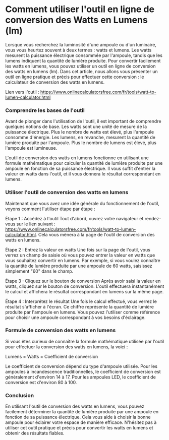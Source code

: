 Comment utiliser l'outil en ligne de conversion des Watts en Lumens (lm)
========================================================================

Lorsque vous recherchez la luminosité d'une ampoule ou d'un luminaire, vous vous heurtez souvent à deux termes : watts et lumens. Les watts mesurent la puissance électrique consommée par l'ampoule, tandis que les lumens indiquent la quantité de lumière produite. Pour convertir facilement les watts en lumens, vous pouvez utiliser un outil en ligne de conversion des watts en lumens (lm). Dans cet article, nous allons vous présenter un outil en ligne pratique et précis pour effectuer cette conversion : le calculateur de conversion des watts en lumens.

Lien vers l'outil : <https://www.onlinecalculatorsfree.com/fr/tools/watt-to-lumen-calculator.html>

### Comprendre les bases de l'outil

Avant de plonger dans l'utilisation de l'outil, il est important de comprendre quelques notions de base. Les watts sont une unité de mesure de la puissance électrique. Plus le nombre de watts est élevé, plus l'ampoule consomme d'énergie. Les lumens, en revanche, mesurent la quantité de lumière produite par l'ampoule. Plus le nombre de lumens est élevé, plus l'ampoule est lumineuse.

L'outil de conversion des watts en lumens fonctionne en utilisant une formule mathématique pour calculer la quantité de lumière produite par une ampoule en fonction de sa puissance électrique. Il vous suffit d'entrer la valeur en watts dans l'outil, et il vous donnera le résultat correspondant en lumens.

### Utiliser l'outil de conversion des watts en lumens

Maintenant que vous avez une idée générale du fonctionnement de l'outil, voyons comment l'utiliser étape par étape :

Étape 1 : Accédez à l'outil Tout d'abord, ouvrez votre navigateur et rendez-vous sur le lien suivant : <https://www.onlinecalculatorsfree.com/fr/tools/watt-to-lumen-calculator.html>. Cela vous mènera à la page de l'outil de conversion des watts en lumens.

Étape 2 : Entrez la valeur en watts Une fois sur la page de l'outil, vous verrez un champ de saisie où vous pouvez entrer la valeur en watts que vous souhaitez convertir en lumens. Par exemple, si vous voulez connaître la quantité de lumière produite par une ampoule de 60 watts, saisissez simplement "60" dans le champ.

Étape 3 : Cliquez sur le bouton de conversion Après avoir saisi la valeur en watts, cliquez sur le bouton de conversion. L'outil effectuera instantanément le calcul et affichera le résultat correspondant en lumens sur la même page.

Étape 4 : Interprétez le résultat Une fois le calcul effectué, vous verrez le résultat s'afficher à l'écran. Ce chiffre représente la quantité de lumière produite par l'ampoule en lumens. Vous pouvez l'utiliser comme référence pour choisir une ampoule correspondant à vos besoins d'éclairage.

### Formule de conversion des watts en lumens

Si vous êtes curieux de connaître la formule mathématique utilisée par l'outil pour effectuer la conversion des watts en lumens, la voici :

Lumens = Watts × Coefficient de conversion

Le coefficient de conversion dépend du type d'ampoule utilisée. Pour les ampoules à incandescence traditionnelles, le coefficient de conversion est généralement d'environ 14 à 17. Pour les ampoules LED, le coefficient de conversion est d'environ 80 à 100.

### Conclusion

En utilisant l'outil de conversion des watts en lumens, vous pouvez facilement déterminer la quantité de lumière produite par une ampoule en fonction de sa puissance électrique. Cela vous aide à choisir la bonne ampoule pour éclairer votre espace de manière efficace. N'hésitez pas à utiliser cet outil pratique et précis pour convertir les watts en lumens et obtenir des résultats fiables.